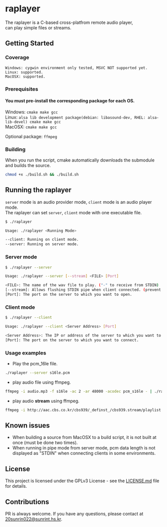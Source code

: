 # raplayer
The raplayer is a C-based cross-platfrom remote audio player,<br> can play simple files or streams.

## Getting Started

### Coverage
```
Windows: cygwin environment only tested, MSVC NOT supported yet.
Linux: supported.
MacOSX: supported.
```

### Prerequisites

#### You must pre-install the corresponding package for each OS.

Windows: `cmake make gcc`<br>
Linux: `alsa lib development package(debian: libasound-dev, RHEL: alsa-lib-devel) cmake make gcc`<br>
MacOSX: `cmake make gcc`<br>

Optional package: `ffmpeg`

### Building
When you run the script, cmake automatically downloads the submodule and builds the source.

```bash
chmod +x ./build.sh && ./build.sh
```

## Running the raplayer

`server` mode is an audio provider mode, `client` mode is an audio player mode. <br>
The raplayer can set `server`, `client` mode with one executable file.

```bash
$ ./raplayer 

Usage: ./raplayer <Running Mode>

--client: Running on client mode.
--server: Running on server mode.

```

### Server mode
```bash
$ ./raplayer --server

Usage: ./raplayer --server [--stream] <FILE> [Port]

<FILE>: The name of the wav file to play. ("-" to receive from STDIN)
[--stream]: Allows flushing STDIN pipe when client connected. (prevent stacking buffer)
[Port]: The port on the server to which you want to open.

```

### Client mode
```bash
$ ./raplayer --client

Usage: ./raplayer --client <Server Address> [Port]

<Server Address>: The IP or address of the server to which you want to connect.
[Port]: The port on the server to which you want to connect.

```

### Usage examples

 - Play the pcm_16le file.
```bash
./raplayer --server s16le.pcm
```

 - play audio file using ffmpeg.

```bash
ffmpeg -i audio.mp3 -f s16le -ac 2 -ar 48000 -acodec pcm_s16le - | ./raplayer --server -
```

 - play audio **stream** using ffmpeg.

```bash
ffmpeg -i http://aac.cbs.co.kr/cbs939/_definst_/cbs939.stream/playlist.m3u8 -f s16le -ac 2 -ar 48000 -acodec pcm_s16le - | ./raplayer --server --stream -
```
## Known issues

 - When building a source from MacOSX to a build script, it is not built at once (must be done two times).
 - When running in pipe mode from server mode, pcm data length is not displayed as "STDIN" when connecting clients in some environments.

## License

This project is licensed under the GPLv3 License - see the [LICENSE.md](https://github.com/hurrhnn/raplayer/blob/main/LICENSE) file for details.

## Contributions

PR is always welcome. If you have any questions, please contact at 20sunrin022@sunrint.hs.kr.
